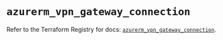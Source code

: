 # `azurerm_vpn_gateway_connection`

Refer to the Terraform Registry for docs: [`azurerm_vpn_gateway_connection`](https://registry.terraform.io/providers/hashicorp/azurerm/4.31.0/docs/resources/vpn_gateway_connection).
